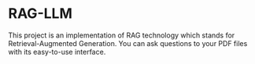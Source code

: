 # RAG-LLM
This project is an implementation of RAG technology which stands for Retrieval-Augmented Generation. You can ask questions to your PDF files with its easy-to-use interface.
